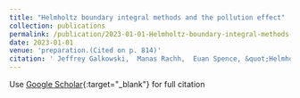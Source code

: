 ```yaml
---
title: "Helmholtz boundary integral methods and the pollution effect"
collection: publications
permalink: /publication/2023-01-01-Helmholtz-boundary-integral-methods-and-the-pollution-effect
date: 2023-01-01
venue: 'preparation.(Cited on p. 814)'
citation: ' Jeffrey Galkowski,  Manas Rachh,  Euan Spence, &quot;Helmholtz boundary integral methods and the pollution effect.&quot; preparation.(Cited on p. 814), 2023.'
---
```

Use [Google Scholar](https://scholar.google.com/scholar?q=Helmholtz+boundary+integral+methods+and+the+pollution+effect){:target="_blank"} for full citation